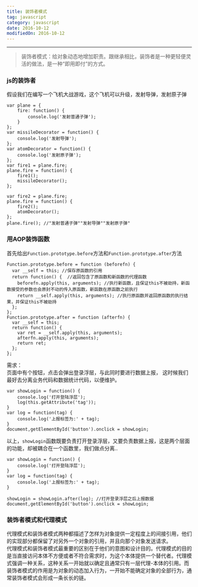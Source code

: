 ```yaml
---
title: 装饰者模式
tag: javascript
category: javascript
date: 2016-10-12
modifiedOn: 2016-10-12
---
```


* * *

> 装饰者模式：给对象动态地增加职责。跟继承相比，装饰者是一种更轻便灵活的做法，是一种“即用即付”的方式。

### js的装饰者

假设我们在编写一个飞机大战游戏，这个飞机可以升级，发射导弹，发射原子弹

    
    
    var plane = {
        fire: function() {
            console.log('发射普通子弹');
        }
    };
    var missileDecorator = function() {
        console.log('发射导弹');
    };
    var atomDecorator = function() {
        console.log('发射原子弹');
    };
    var fire1 = plane.fire;
    plane.fire = function() {
        fire1();
        missileDecorator();
    };
    
    var fire2 = plane.fire;
    plane.fire = function() {
        fire2();
        atomDecorator();
    };
    plane.fire(); //"发射普通子弹""发射导弹""发射原子弹"

### 用AOP装饰函数

首先给出`Function.prototype.before`方法和`Function.prototype.after`方法

    
    
    Function.prototype.before = function (beforefn) {
      var __self = this; //保存原函数的引用
      return function() {  //返回包含了原函数和新函数的代理函数
        beforefn.apply(this, arguments); //执行新函数，且保证this不被劫持，新函数接受的参数也会原封不动的传入原函数，新函数在原函数之前执行
        return __self.apply(this, arguments); //执行原函数并返回原函数的执行结果，并保证this不被劫持
      };
    };
    Function.prototype.after = function (afterfn) {
      var __self = this; 
      return function() {
        var ret = __self.apply(this, arguments); 
        afterfn.apply(this, arguments); 
        return ret;
      };
    };

需求：  
页面中有个按钮，点击会弹出登录浮层，与此同时要进行数据上报， 这时候我们最好去分离业务代码和数据统计代码，以便维护。

    
    
    var showLogin = function() {
        console.log('打开登陆浮层');
        log(this.getAttribute('tag'));
    }
    var log = function(tag) {
        console.log('上报标签为:' + tag);
    }
    document,getElementById('button').onclick = showLogin;

以上，`showLogin`函数既要负责打开登录浮层，又要负责数据上报，这是两个层面的功能，却被耦合在一个函数里，我们做点分离..

    
    
    var showLogin = function() {
        console.log('打开登陆浮层');
    }
    var log = function(tag) {
        console.log('上报标签为:' + tag);
    }
    
    showLogin = showLogin.after(log); //打开登录浮层之后上报数据
    document,getElementById('button').onclick = showLogin;

### 装饰者模式和代理模式

代理模式和装饰者模式两种都描述了怎样为对象提供一定程度上的间接引用，他们的实现部分都保留了对另外一个对象的引用，并且向那个对象发送请求。  
代理模式和装饰者模式最重要的区别在于他们的意图和设计目的。代理模式的目的是当直接访问本体不方便或者不符合需求时，为这个本体提供一个替代者。代理模式强调一种关系，这种关系一开始就以确定且通常只有一层代理-本体的引用。而装饰者模式的作用是为对象的动态加入行为，一开始不能确定对象的全部行为，通常装饰者模式会形成一条长长的链。

